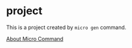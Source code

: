 # project

This is a project created by `micro gen` command.

[About Micro Command](https://github.com/xiaoenai/tp-micro/tree/master/cmd/micro)
